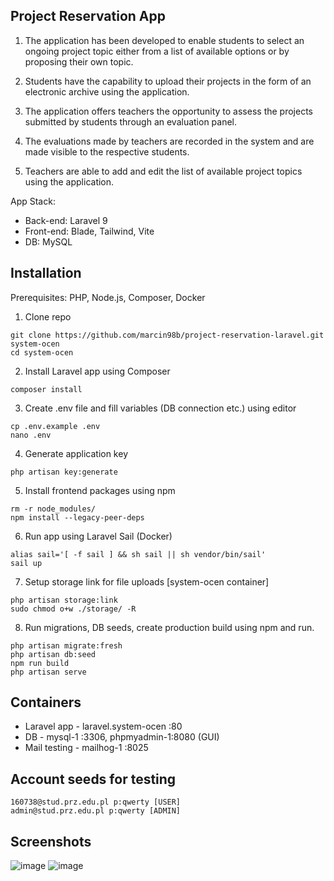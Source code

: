 ## Project Reservation App
1. The application has been developed to enable students to select an ongoing project topic either from a list of available options or by proposing their own topic.

2. Students have the capability to upload their projects in the form of an electronic archive using the application.

3. The application offers teachers the opportunity to assess the projects submitted by students through an evaluation panel.

4. The evaluations made by teachers are recorded in the system and are made visible to the respective students.

5. Teachers are able to add and edit the list of available project topics using the application.

App Stack: <br/>
- Back-end: Laravel 9  <br/>
- Front-end: Blade, Tailwind, Vite  <br/>
- DB: MySQL

## Installation
Prerequisites: PHP, Node.js, Composer, Docker

1. Clone repo
```
git clone https://github.com/marcin98b/project-reservation-laravel.git system-ocen
cd system-ocen
```
2. Install Laravel app using Composer
```
composer install
```
3. Create .env file and fill variables (DB connection etc.) using editor
```
cp .env.example .env
nano .env
```
4. Generate application key
```
php artisan key:generate
```
5. Install frontend packages using npm
```
rm -r node_modules/
npm install --legacy-peer-deps
```
6. Run app using Laravel Sail (Docker)
```
alias sail='[ -f sail ] && sh sail || sh vendor/bin/sail'
sail up
```
7. Setup storage link for file uploads [system-ocen container]
```
php artisan storage:link
sudo chmod o+w ./storage/ -R
```
8. Run migrations, DB seeds, create production build using npm and run.
```
php artisan migrate:fresh
php artisan db:seed
npm run build
php artisan serve
```
## Containers
- Laravel app - laravel.system-ocen :80
- DB - mysql-1 :3306, phpmyadmin-1:8080	(GUI)
- Mail testing - mailhog-1 :8025

## Account seeds for testing
```
160738@stud.prz.edu.pl p:qwerty [USER]
admin@stud.prz.edu.pl p:qwerty [ADMIN]
```
## Screenshots
![image](https://github.com/marcin98b/project-reservation-laravel/assets/65306120/59b07ba5-a5ad-4b6a-86b0-11fb2f5eb9be)
![image](https://github.com/marcin98b/project-reservation-laravel/assets/65306120/f0713ce1-30ae-4563-8ec5-554fa86d1d33)



